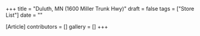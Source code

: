 +++
title = "Duluth, MN (1600 Miller Trunk Hwy)"
draft = false
tags = ["Store List"]
date = ""

[Article]
contributors = []
gallery = []
+++